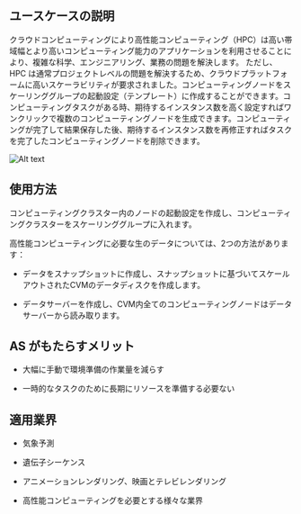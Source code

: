 ## ユースケースの説明
クラウドコンピューティングにより高性能コンピューティング（HPC）は高い帯域幅とより高いコンピューティング能力のアプリケーションを利用させることにより、複雑な科学、エンジニアリング、業務の問題を解決します。
ただし、 HPC は通常プロジェクトレベルの問題を解決するため、クラウドプラットフォームに高いスケーラビリティが要求されました。コンピューティングノードをスケーリンググループの起動設定（テンプレート）に作成することができます。コンピューティングタスクがある時、期待するインスタンス数を高く設定すればワンクリックで複数のコンピューティングノードを生成できます。コンピューティングが完了して結果保存した後、期待するインスタンス数を再修正すればタスクを完了したコンピューティングノードを削除できます。

![Alt text](https://main.qcloudimg.com/raw/06b9146add277329c32f68606d9a3a51.png)

## 使用方法
コンピューティングクラスター内のノードの起動設定を作成し、コンピューティングクラスターをスケーリンググループに入れます。

高性能コンピューティングに必要な生のデータについては、2つの方法があります：

-  データをスナップショットに作成し、スナップショットに基づいてスケールアウトされたCVMのデータディスクを作成します。

- データサーバーを作成し、CVM内全てのコンピューティングノードはデータサーバーから読み取ります。


## AS がもたらすメリット
- 大幅に手動で環境準備の作業量を減らす

- 一時的なタスクのために長期にリソースを準備する必要ない

## 適用業界

- 気象予測

- 遺伝子シーケンス

- アニメーションレンダリング、映画とテレビレンダリング

- 高性能コンピューティングを必要とする様々な業界
